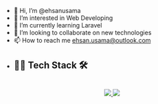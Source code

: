- 👋 Hi, I’m @ehsanusama
- 👀 I’m interested in Web Developing
- 🌱 I’m currently learning Laravel
- 💞️ I’m looking to collaborate on new technologies
- 📫 How to reach me  ehsan.usama@outlook.com
- ## 🧑‍💻 Tech Stack 🛠️

<!-- tech stack -->
<!-- reference = https://github.com/tandpfun/skill-icons -->
<br>
<div align="center">
  <a href="https://github.com/ehsanusama">
    <img src="https://github-widgetbox.vercel.app/api/skills?languages=js,php,html,css,cpp,json,mysql,powershell,sass&includeNames=true" />
  </a>
   <a href="https://github.com/ehsanusama">
    <img src="https://github-widgetbox.vercel.app/api/skills?frameworks=react,bootstrap,tailwind,laravel&includeNames=true" />
  </a>
</div>
<!---
ehsanusama/ehsanusama is a ✨ special ✨ repository because its `README.md` (this file) appears on your GitHub profile.
You can click the Preview link to take a look at your changes.
--->
